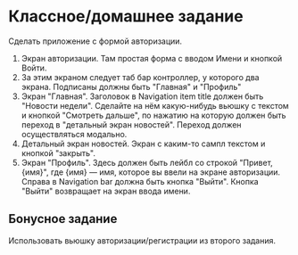 # Классное/домашнее задание

Сделать приложение с формой авторизации.

1. Экран авторизации. Там простая форма с вводом Имени и кнопкой Войти.
2. За этим экраном следует таб бар контроллер, у которого два экрана. Подписаны должны быть "Главная" и "Профиль"
3. Экран "Главная". Заголовок в Navigation item title должен быть "Новости недели". Сделайте на нём какую-нибудь вьюшку с текстом и кнопкой "Смотреть дальше", по нажатию на которую должен быть переход в "детальный экран новостей". Переход должен осуществляться модально.
4. Детальный экран новостей. Экран с каким-то сампл текстом и кнопкой "закрыть".
5. Экран "Профиль". Здесь должен быть лейбл со строкой "Привет, {имя}", где {имя} — имя, которое вы ввели на экране авторизации. Справа в Navigation bar должна быть кнопка "Выйти". Кнопка "Выйти" возвращает на экран ввода имени.


## Бонусное задание

Использовать вьюшку авторизации/регистрации из второго задания.
